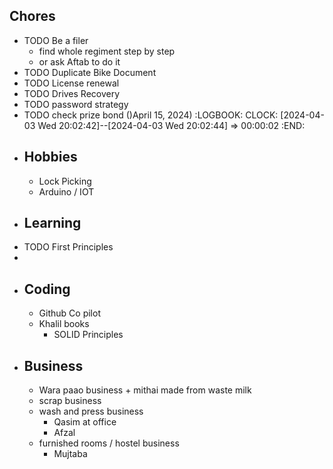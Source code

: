 ## Chores
- TODO Be a filer
	- find whole regiment step by step
	- or ask Aftab to do it
- TODO Duplicate Bike Document
- TODO License renewal
- TODO Drives Recovery
- TODO password strategy
- TODO check prize bond ()April 15, 2024)
  :LOGBOOK:
  CLOCK: [2024-04-03 Wed 20:02:42]--[2024-04-03 Wed 20:02:44] =>  00:00:02
  :END:
- ## Hobbies
	- Lock Picking
	- Arduino / IOT
- ## Learning
- TODO First Principles
-
- ## Coding
	- Github Co  pilot
	- Khalil books
		- SOLID Principles
- ## Business
	- Wara paao business + mithai made from waste milk
	- scrap business
	- wash and press business
		- Qasim at office
		- Afzal
	- furnished rooms / hostel business
		- Mujtaba